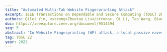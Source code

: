 ```yaml
---
title: "Automated Multi-Tab Website Fingerprinting Attack"
excerpt: IEEE Transactions on Dependable and Secure Computing (TDSC) 2022
authors: Qilei Yin, <strong>Zhuotao Liu</strong>, Qi Li, Tao Wang, Qian Wang, Chao Shen, Yixiao Xu
doi: https://ieeexplore.ieee.org/document/9514394
seq: 5
abstract: "In Website Fingerprinting (WF) attack, a local passive eavesdropper utilizes network flow information to identify which web pages a user is browsing. Previous researchers have demonstrated the feasibility and effectiveness of WF attacks under a strong Single Page Assumption: the network flow extracted by the adversary belongs to a single web page. In reality, the assumption may not hold because users tend to open multiple tabs simultaneously (or within a short period of time) so that their network traffic is mixed. In this article, we propose an automated multi-tab Website Fingerprinting attack that is able to accurately classify websites regardless of the number of simultaneously opened pages. Our design is powered by two innovative designs. First, we develop a split point classification method to dynamically identify the split point between the first page and its subsequent pages. As a result, the network traffic before the split point is solely generated for the first page. Then, we propose a new chunk-based WF classifier to infer the websites based on the initial chunk of clean traffic. For both classifiers, we apply automated feature selection to select a concise yet representative feature set. We implement a prototype of our design and perform extensive evaluations using SSH and Tor-based datasets to demonstrate the effectiveness of both our system components individually and the integrated system as a whole."
tag: TDSC 22
year: 2022
---
```

